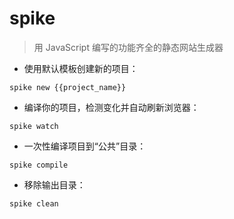 # spike

> 用 JavaScript 编写的功能齐全的静态网站生成器

- 使用默认模板创建新的项目：

`spike new {{project_name}}`

- 编译你的项目，检测变化并自动刷新浏览器：

`spike watch`

- 一次性编译项目到“公共”目录：

`spike compile`

- 移除输出目录：

`spike clean`

[#]: contributors: ([玉叶]，[Mr. Ren])